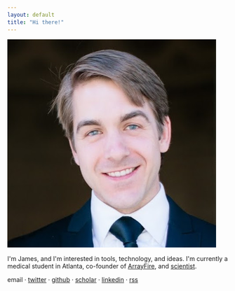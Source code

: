 ```yaml
---
layout: default
title: "Hi there!"
---
```


<img class="thumb" src="malcolm.jpg">

I'm James, and I'm interested in tools, technology, and ideas.  I'm currently a
medical student in Atlanta, co-founder of [ArrayFire](http://arrayfire.com),
and [scientist](/pubs/research.html).

<a id="email">email</a> &middot;
<a href="https://twitter.com/jgmalcolm">twitter</a> &middot;
<a href="https://github.com/jgmalcolm">github</a> &middot;
<a href="https://scholar.google.com/citations?user=Tp8uTioAAAAJ">scholar</a> &middot;
<a href="https://www.linkedin.com/in/jgmalcolm">linkedin</a> &middot;
<a href="/atom.xml" title="Subscribe (Atom)">rss</a>

<script>
<!--
var href = "mai";
href += "lto:me" + "@" + "jgmal";
href += "colm.com";
$("#email").attr("href", href);
//-->
</script>
